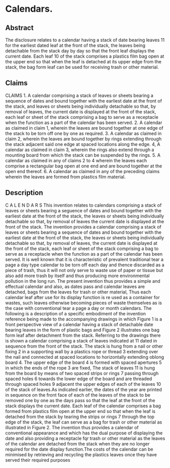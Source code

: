 # Calendars.

## Abstract
The disclosure relates to a calendar having a stack of date bearing leaves 11 for the earliest dated leaf at the front of the stack, the leaves being detachable from the stack day by day so that the front leaf displays the current date. Each leaf 10 of the stack comprises a plastics film bag open at the upper end so that when the leaf is detached at its upper edge from the stack, the bag form leaf can be used for receiving trash or other material.

## Claims
CLAIMS 1. A calendar comprising a stack of leaves or sheets bearing a sequence of dates and bound together with the earliest date at the front of the stack, and leaves or sheets being individually detachable so that, by removal of leaves, the current date is displayed at the front of the stack, each leaf or sheet of the stack comprising a bag to serve as a receptacle when the function as a part of the calendar has been served. 2. A calendar as claimed in claim 1, wherein the leaves are bound together at one edge of the stack to be torn off one by one as required. 3. A calendar as claimed in claim 2, wherein the leaves are bound together by rings extending through the stack adjacent said one edge at spaced locations along the edge. 4, A calendar as claimed in claim 3, wherein the rings also extend through a mounting board from which the stack can be suspended by the rings. 5. A calendar as claimed in any of claims 2 to 4 wherein the leaves each comprise a rectangular bag open at one end and are bound together at the open end thereof. 6. A calendar as claimed in any of the preceding claims wherein the leaves are formed from plastics film material.

## Description
C A L E N D A R S This invention relates to calendars comprising a stack of leaves or sheets bearing a seguence of dates and bound together with the earliest date at the front of the stack, the leaves or sheets being individually detachable so that, by removal of leaves the current date is displayed at the front of the stack. The invention provides a calendar comprising a stack of leaves or sheets bearing a sequence of dates and bound together with the earliest date at the front of the stack, the leaves or sheets being individually detachable so that, by removal of leaves, the current date is displayed at the front of the stack, each leaf or sheet of the stack comprising a bag to serve as a receptacle when the function as a part of the calendar has been served. It is well known that it is characteristic of prevalent traditional tear a page a day type calendar to be torn off each day and thence discarded as a piece of trash, thus it will not only serve to waste use of paper or tissue but also add more trash by itself and thus producing more environmental pollution in the long run. The present invention thus provides a simple and effectual calendar and also, as dates pass and calendar leaves are detached, bags from the leaves for trash or other material, Thus each calendar leaf after use for its display function is re used as a container for wastes, such leaves otherwise becoming pieces of waste themselves as is the case with conventional tear a page a day or month calendars. The following is a description of a specific embodiment of the invention reference being made to the accompanying drawings in which Figure 1 is a front perspective view of a calendar having a stack of detachable date bearing leaves in the form of plastic bags and Figure 2 illustrates one bag form leaf after detachment from the stack. Referring to the drawings there is shown a calendar comprising a stack of leaves indicated at 11 dated in sequence from the front of the stack. The stack is hung from a nail or other fixing 2 in a supporting wall by a plastics rope or thread 3 extending over the nail and connected at spaced locations to horizontally extending oblong board 4. The upper edge of the board 4 is formed with spaced apertures 5 in which the ends of the rope 3 are fixed, The stack of leaves 11 is hung from the board by means of two spaced strips or rings 7 passing through spaced holes 6 towards the lower edge of the board and are threaded through spaced holes 9 adjacent the upper edges of each of the leaves 10 of the stack of leaves.As indicated earlier, the dates of the year are printed in sequence on the front face of each of the leaves of the stack to be removed one by one as the days pass so that the leaf at the front of the stack displays the current date. Each leaf of the calendar comprises a bag formed from plastics film open at the upper end so that when the leaf is detached from the stack by tearing the strips or rings 7 through the top edge of the stack, the leaf can serve as a bag for trash or other material as illustrated in Figure 2. The invention thus provides a calendar of conventional appearance and which has the dual purpose of displaying the date and also providing a receptacle fqr trash or other material as the leaves of the calendar are detached from the stack when they are no longer required for the date display function.The costs of the calendar can be minimised by retrieving and recycling the plastics leaves once they have served their required purposes